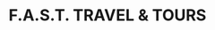 ---
title: "F.A.S.T. TRAVEL & TOURS"
url: /san-fernando-city/f-a-s-t-travel-und-tours/
shop: Reisebüro
---